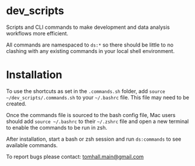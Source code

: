 
# dev_scripts

Scripts and CLI commands to make development and data analysis workflows more efficient.

All commands are namespaced to `ds:*` so there should be little to no clashing with any existing commands in your local shell environment.

# Installation

To use the shortcuts as set in the `.commands.sh` folder, add `source ~/dev_scripts/.commands.sh` to your `~/.bashrc` file. This file may need to be created.

Once the commands file is sourced to the bash config file, Mac users should add `source ~/.bashrc` to their `~/.zshrc` file and open a new terminal to enable the commands to be run in zsh.

After installation, start a bash or zsh session and run `ds:commands` to see available commands.

To report bugs please contact: tomhall.main@gmail.com
